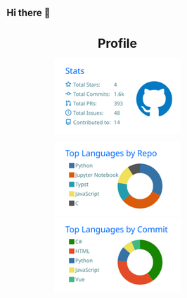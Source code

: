 ## Hi there 👋

<!--
**kitashimauni/kitashimauni** is a ✨ _special_ ✨ repository because its `README.md` (this file) appears on your GitHub profile.

Here are some ideas to get you started:

- 🔭 I’m currently working on ...
- 🌱 I’m currently learning ...
- 👯 I’m looking to collaborate on ...
- 🤔 I’m looking for help with ...
- 💬 Ask me about ...
- 📫 How to reach me: ...
- 😄 Pronouns: ...
- ⚡ Fun fact: ...
-->

<h1 align="center">
  <a>Profile</a>
</h1>

<p align="center">
  <img height="170" src="https://raw.githubusercontent.com/kitashimauni/kitashimauni/main/profile-summary-card-output/transparent/3-stats.svg">
</p>

<p align="center">
  <img height="170" src="https://raw.githubusercontent.com/kitashimauni/kitashimauni/main/profile-summary-card-output/transparent/1-repos-per-language.svg">
  <img height="170" src="https://raw.githubusercontent.com/kitashimauni/kitashimauni/main/profile-summary-card-output/transparent/2-most-commit-language.svg">
</p>
